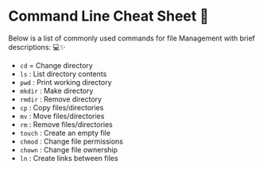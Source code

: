 # Command Line Cheat Sheet 🚀

Below is a list of commonly used commands for file Management with brief descriptions: 💻✨

- `cd` = Change directory
- `ls` : List directory contents
- `pwd` : Print working directory
- `mkdir` : Make directory
- `rmdir` : Remove directory
- `cp` : Copy files/directories
- `mv` : Move files/directories
- `rm` : Remove files/directories
- `touch` : Create an empty file
- `chmod` : Change file permissions
- `chown` : Change file ownership
- `ln` : Create links between files



